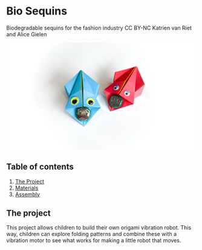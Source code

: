 # Bio Sequins
 Biodegradable sequins for the fashion industry
 CC BY-NC Katrien van Riet and Alice Gielen

![Robot](https://github.com/kvriet/Origami-vibration-robot/blob/main/Photos/Origami%20Vibration%20Robots%20small.png?raw=true)

 ## Table of contents

1. [The Project](#project)
2. [Materials](#materials)
3. [Assembly](#assembly)

## The project <a name="project"></a>
This project allows children to build their own origami vibration robot. This way, children can explore folding patterns and combine these with a vibration motor to see what works for making a little robot that moves.

